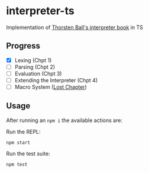 # interpreter-ts

Implementation of [Thorsten Ball's interpreter book](https://interpreterbook.com/) in TS

## Progress

- [x] Lexing (Chpt 1)
- [ ] Parsing (Chpt 2)
- [ ] Evaluation (Chpt 3)
- [ ] Extending the Interpreter (Chpt 4)
- [ ] Macro System ([Lost Chapter](https://interpreterbook.com/lost/))

## Usage

After running an `npm i` the available actions are:

Run the REPL:

```console
npm start
```

Run the test suite:

```console
npm test
```

